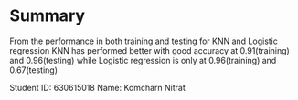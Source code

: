 # Summary
From the performance in both training and testing for KNN and Logistic regression
KNN has performed better with good accuracy at 0.91(training) and 0.96(testing)
while Logistic regression is only at 0.96(training) and 0.67(testing)

Student ID: 630615018
Name: Komcharn Nitrat
